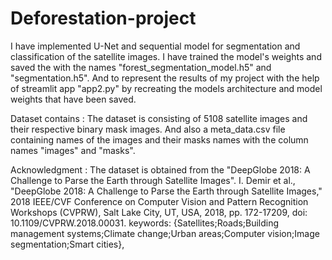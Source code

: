# Deforestation-project

I have implemented U-Net and sequential model for segmentation and classification of the satellite images. I have trained the model's weights and saved the with the names "forest_segmentation_model.h5" and "segmentation.h5". And to represent the results of my project with the help of streamlit app "app2.py" by recreating the models architecture and model weights that have been saved.

Dataset contains : The dataset is consisting of 5108 satellite images and their respective binary mask images. And also a meta_data.csv file containing names of the images and their masks names with the column names "images" and "masks".

Acknowledgment : The dataset is obtained from the "DeepGlobe 2018: A Challenge to Parse the Earth through Satellite Images". I. Demir et al., "DeepGlobe 2018: A Challenge to Parse the Earth through Satellite Images," 2018 IEEE/CVF Conference on Computer Vision and Pattern Recognition Workshops (CVPRW), Salt Lake City, UT, USA, 2018, pp. 172-17209, doi: 10.1109/CVPRW.2018.00031. keywords: {Satellites;Roads;Building management systems;Climate change;Urban areas;Computer vision;Image segmentation;Smart cities},

